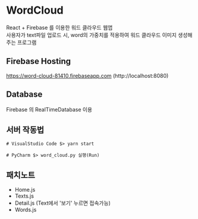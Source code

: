 # WordCloud
React + Firebase 를 이용한 워드 클라우드 웹앱
<br>
사용자가 text파일 업로드 시, word의 가중치를 적용하여 워드 클라우드 이미지 생성해주는 프로그램 

## Firebase Hosting 
https://word-cloud-81410.firebaseapp.com (http://localhost:8080)

## Database
Firebase 의 RealTimeDatabase 이용 

## 서버 작동법
```
# VisualStudio Code $> yarn start

# PyCharm $> word_cloud.py 실행(Run)
```
## 패치노트
- Home.js
- Texts.js
- Detail.js (Text에서 '보기' 누르면 접속가능)
- Words.js
